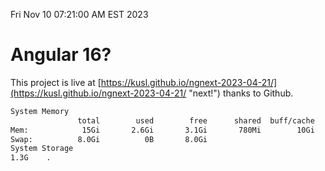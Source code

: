 Fri Nov 10 07:21:00 AM EST 2023

# Angular 16?


This project is live at [https://kusl.github.io/ngnext-2023-04-21/](https://kusl.github.io/ngnext-2023-04-21/ "next!") thanks to Github.

```bash
System Memory
               total        used        free      shared  buff/cache   available
Mem:            15Gi       2.6Gi       3.1Gi       780Mi        10Gi        12Gi
Swap:          8.0Gi          0B       8.0Gi
System Storage
1.3G	.
```
